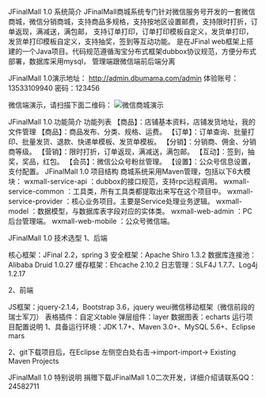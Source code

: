 JFinalMall 1.0 系统简介
JFinalMall商城系统专门针对微信服务号开发的一套微信商城，微信分销商城，支持商品多规格，支持按地区设置邮费，支持限时打折，订单返现，满减送，满包邮，
支持订单打印，订单打印模板自定义，发货单打印，发货单打印模板自定义，支持抽奖，签到等互动功能。
是在JFinal web框架上搭建的一个Java项目。代码规范遵循淘宝分布式框架dubbox协议规范，方便分布式部署，数据库采用mysql，
管理端跟微信端前后端分离

JFinalMall 1.0演示地址：
http://admin.dbumama.com/admin
体验账号：13533109940
密码：123456

微信端演示，请扫描下面二维码：
![微信商城演示](http://git.oschina.net/uploads/images/2017/0315/115304_3ffab174_471938.jpeg "微商城")

JFinalMall 1.0 功能简介
功能列表
【商品】：店铺基本资料，店铺发货地址，我的文件管理
【商品】：商品发布、分类、规格、运费。
【订单】：订单查询、批量打印、批量发货、退款、快递单模板、发货单模板。
【分销】：分销商、佣金、分销商等级。
【营销】：限时打折，订单返现，满减送，满包邮。
【互动】：签到，抽奖，奖品，红包。
【会员】：微信公众号粉丝管理。
【设置】：公众号信息设置，支付配置。
JFinalMall 1.0 项目结构
商城系统采用Maven管理，包括以下6大模块：
wxmall-service-api ：dubbox的接口规范，支持rpc远程调用。
wxmall-service-common ：工具类，所有工具类都提取出来写在这个项目中。
wxmall-service-provider ：核心业务项目。主要是Service处理业务逻辑。
wxmall-model ：数据模型，与数据库表字段对应的实体类。
wxmall-web-admin ：PC后台管理端。
wxmall-web-mobile ：公众号微信端。

JFinalMall 1.0 技术选型
1、后端

核心框架：JFinal 2.2，spring 3
安全框架：Apache Shiro 1.3.2
数据库连接池：Alibaba Druid 1.0.27
缓存框架：Ehcache 2.10.2
日志管理：SLF4J 1.7.7、Log4j 1.2.17

2、前端

JS框架：jquery-2.1.4，Bootstrap 3.6，jquery weui微信移动框架（微信前段的瑞士军刀）
表格插件：自定义table
弹层组件：layer
数据图表：echarts
运行项目配置说明
1、具备运行环境：JDK 1.7+、Maven 3.0+、MySQL 5.6+、Eclipse mars 

2、git下载项目后，在Eclipse 左侧空白处右击->import-import-> Existing Maven Projects


JFinalMall 1.0 特别说明
捐赠下载JFinalMall 1.0二次开发，详细介绍请联系QQ：24582711